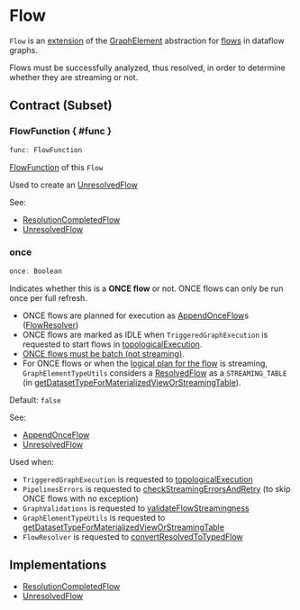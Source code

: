# Flow

`Flow` is an [extension](#contract) of the [GraphElement](GraphElement.md) abstraction for [flows](#implementations) in dataflow graphs.

Flows must be successfully analyzed, thus resolved, in order to determine whether they are streaming or not.

## Contract (Subset)

### FlowFunction { #func }

```scala
func: FlowFunction
```

[FlowFunction](FlowFunction.md) of this `Flow`

Used to create an [UnresolvedFlow](UnresolvedFlow.md#func)

See:

* [ResolutionCompletedFlow](ResolutionCompletedFlow.md#func)
* [UnresolvedFlow](UnresolvedFlow.md#func)

### once

```scala
once: Boolean
```

Indicates whether this is a **ONCE flow** or not. ONCE flows can only be run once per full refresh.

* ONCE flows are planned for execution as [AppendOnceFlow](AppendOnceFlow.md)s ([FlowResolver](FlowResolver.md#convertResolvedToTypedFlow))
* ONCE flows are marked as IDLE when `TriggeredGraphExecution` is requested to start flows in [topologicalExecution](TriggeredGraphExecution.md#topologicalExecution).
* [ONCE flows must be batch (not streaming)](GraphValidations.md#validateFlowStreamingness).
* For ONCE flows or when the [logical plan for the flow](ResolvedFlow.md#df) is streaming, `GraphElementTypeUtils` considers a [ResolvedFlow](ResolvedFlow.md) as a `STREAMING_TABLE` (in [getDatasetTypeForMaterializedViewOrStreamingTable](GraphElementTypeUtils.md#getDatasetTypeForMaterializedViewOrStreamingTable)).

Default: `false`

See:

* [AppendOnceFlow](AppendOnceFlow.md#once)
* [UnresolvedFlow](UnresolvedFlow.md#once)

Used when:

* `TriggeredGraphExecution` is requested to [topologicalExecution](TriggeredGraphExecution.md#topologicalExecution)
* `PipelinesErrors` is requested to [checkStreamingErrorsAndRetry](PipelinesErrors.md#checkStreamingErrorsAndRetry) (to skip ONCE flows with no exception)
* `GraphValidations` is requested to [validateFlowStreamingness](GraphValidations.md#validateFlowStreamingness)
* `GraphElementTypeUtils` is requested to [getDatasetTypeForMaterializedViewOrStreamingTable](GraphElementTypeUtils.md#getDatasetTypeForMaterializedViewOrStreamingTable)
* `FlowResolver` is requested to [convertResolvedToTypedFlow](FlowResolver.md#convertResolvedToTypedFlow)

## Implementations

* [ResolutionCompletedFlow](ResolutionCompletedFlow.md)
* [UnresolvedFlow](UnresolvedFlow.md)
